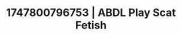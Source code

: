 ---
categories:
- Threesome action
- Gangbang fantasy
- Moonlit passion
- Ethical porn
- Ebony
image: /assets/images/1747800796753.jpg
layout: post
seo:
  description: Featured content with artistic Scat Fetish, ABDL Play. HD images available.
  keywords: Scat Fetish, ABDL Play
  og_image: /assets/images/1747800796753.jpg
  schema_type: VisualArtwork
tags:
- '#1747800796753'
- Scat Fetish
- ABDL Play
title: 1747800796753 | ABDL Play Scat Fetish
---